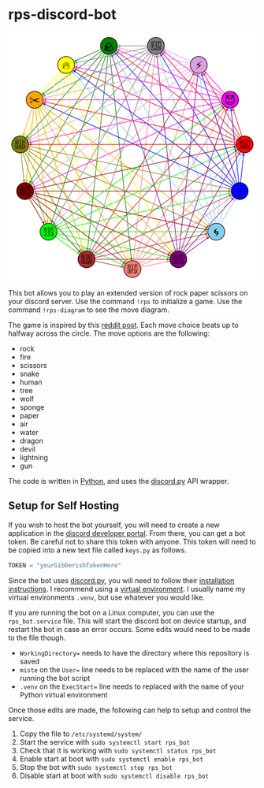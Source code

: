 # rps-discord-bot

![extended rock paper scissors diagrame](media/rps-move-diagram.svg)

This bot allows you to play an extended version of rock paper scissors on your discord server.
Use the command `!rps` to initialize a game.
Use the command `!rps-diagram` to see the move diagram.

The game is inspired by this [reddit post](https://www.reddit.com/r/coolguides/comments/cauhw3/ultimate_rock_paper_scissors/).
Each move choice beats up to halfway across the circle.
The move options are the following:

- rock
- fire
- scissors
- snake
- human
- tree
- wolf
- sponge
- paper
- air
- water
- dragon
- devil
- lightning
- gun

The code is written in [Python](https://www.python.org/), and uses the [discord.py](https://discordpy.readthedocs.io/en/stable/) API wrapper.

## Setup for Self Hosting

If you wish to host the bot yourself, you will need to create a new application in the [discord developer portal](https://discord.com/developers/applications).
From there, you can get a bot token.
Be careful not to share this token with anyone.
This token will need to be copied into a new text file called `keys.py` as follows.

```py
TOKEN = "yourGibberishTokenHere"
```

Since the bot uses [discord.py](https://discordpy.readthedocs.io/en/stable/), you will need to follow their [installation instructions](https://discordpy.readthedocs.io/en/stable/intro.html). 
I recommend using a [virtual environment](https://discordpy.readthedocs.io/en/stable/intro.html#virtual-environments).
I usually name my virtual environments `.venv`, but use whatever you would like.

If you are running the bot on a Linux computer, you can use the `rps_bot.service` file.
This will start the discord bot on device startup, and restart the bot in case an error occurs.
Some edits would need to be made to the file though.

- `WorkingDirectory=` needs to have the directory where this repository is saved
- `miste` on the `User=` line needs to be replaced with the name of the user running the bot script
- `.venv` on the `ExecStart=` line needs to replaced with the name of your Python virtual environment

Once those edits are made, the following can help to setup and control the service.

1. Copy the file to `/etc/systemd/system/`
2. Start the service with `sudo systemctl start rps_bot`
3. Check that it is working with `sudo systemctl status rps_bot`
4. Enable start at boot with `sudo systemctl enable rps_bot`
5. Stop the bot with `sudo systemctl stop rps_bot`
6. Disable start at boot with `sudo systemctl disable rps_bot`
